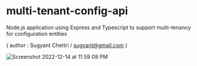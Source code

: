 # multi-tenant-config-api  
Node.js application using Express and Typescript to support multi-tenancy for configuration entities

( author : Sugyant Chettri / sugyant@gmail.com )

![Screenshot 2022-12-14 at 11 59 08 PM](https://user-images.githubusercontent.com/8246183/207646244-d055e799-4c26-4bc7-8c77-a3b4b586e494.png)
